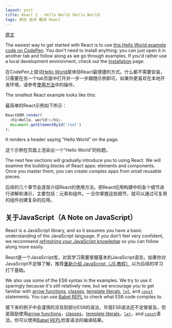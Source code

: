 ```yaml
---
layout: post
title: React 2 - Hello World（Hello World）
tags: 原创 技术 翻译 React
---
```


[原文](https://facebook.github.io/react/docs/hello-world.html)

The easiest way to get started with React is to use [this Hello World example code on CodePen](http://codepen.io/gaearon/pen/ZpvBNJ?editors=0010). You don't need to install anything; you can just open it in another tab and follow along as we go through examples. If you'd rather use a local development environment, check out the [Installation](/react/docs/installation.html) page.

在CodePen上尝试[Hello World](http://codepen.io/gaearon/pen/ZpvBNJ?editors=0010)是体验React最便捷的方式。什么都不需要安装，只需要在另一个tab页面中打开并一步一步跟随示例即可。如果你更喜欢在本地开发环境，请参考[使用方法](/tech/2016/12/13/react-installation.html)中的操作。

The smallest React example looks like this:

最简单的React示例如下所示：

```js
ReactDOM.render(
  <h1>Hello, world!</h1>,
  document.getElementById('root')
);
```

It renders a header saying "Hello World" on the page.

这个示例在页面上渲染出一个“Hello World”的标题。

The next few sections will gradually introduce you to using React. We will examine the building blocks of React apps: elements and components. Once you master them, you can create complex apps from small reusable pieces.

后续的几个章节会逐渐介绍React的使用方法。把React应用构建中的各个细节进行讲解和演示，主要包括：元素和组件。一旦你掌握这些细节，就可以通过可复用的组件创建复杂的应用。

## 关于JavaScript（A Note on JavaScript）

React is a JavaScript library, and so it assumes you have a basic understanding of the JavaScript language. If you don't feel very confident, we recommend [refreshing your JavaScript knowledge](https://developer.mozilla.org/en-US/docs/Web/JavaScript/A_re-introduction_to_JavaScript) so you can follow along more easily.

React是一个JavaScript库，对其学习需要掌握基本的JavaScript语言。如果你对JavaScript不足够了解，推荐[重新介绍 JavaScript（JS 教程）](https://developer.mozilla.org/zh-CN/docs/Web/JavaScript/A_re-introduction_to_JavaScript) 以为后续的学习打下基础。

We also use some of the ES6 syntax in the examples. We try to use it sparingly because it's still relatively new, but we encourage you to get familiar with [arrow functions](https://developer.mozilla.org/en-US/docs/Web/JavaScript/Reference/Functions/Arrow_functions), [classes](https://developer.mozilla.org/en-US/docs/Web/JavaScript/Reference/Classes), [template literals](https://developer.mozilla.org/en/docs/Web/JavaScript/Reference/Template_literals), [`let`](https://developer.mozilla.org/en-US/docs/Web/JavaScript/Reference/Statements/let), and [`const`](https://developer.mozilla.org/en-US/docs/Web/JavaScript/Reference/Statements/const) statements. You can use <a href="http://babeljs.io/repl/#?babili=false&evaluate=true&lineWrap=false&presets=es2015%2Creact&experimental=false&loose=false&spec=false&code=const%20element%20%3D%20%3Ch1%3EHello%2C%20world!%3C%2Fh1%3E%3B%0Aconst%20container%20%3D%20document.getElementById('root')%3B%0AReactDOM.render(element%2C%20container)%3B%0A">Babel REPL</a> to check what ES6 code compiles to.

接下来的例子中会谨慎的涉及到部分ES6的语法，毕竟ES6语法还不足够普及，但是鼓励使用[arrow functions](https://developer.mozilla.org/zh-CN/docs/Web/JavaScript/Reference/Functions/Arrow_functions)，[classes](https://developer.mozilla.org/zh-CN/docs/Web/JavaScript/Reference/Classes)，[template literals](https://developer.mozilla.org/zh-CN/docs/Web/JavaScript/Reference/template_strings)，[`let`](https://developer.mozilla.org/zh-CN/docs/Web/JavaScript/Reference/Statements/let)，and [`const`](https://developer.mozilla.org/zh-CN/docs/Web/JavaScript/Reference/Statements/const)语法。你可以使用<a href="http://babeljs.io/repl/#?babili=false&evaluate=true&lineWrap=false&presets=es2015%2Creact&experimental=false&loose=false&spec=false&code=const%20element%20%3D%20%3Ch1%3EHello%2C%20world!%3C%2Fh1%3E%3B%0Aconst%20container%20%3D%20document.getElementById('root')%3B%0AReactDOM.render(element%2C%20container)%3B%0A">Babel REPL</a>检查语法的编译结果。
